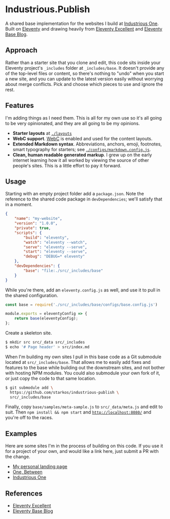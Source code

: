 # Industrious.Publish

A shared base implementation for the websites I build at [Industrious One](https://industriousone.com/). Built on [Eleventy](https://www.11ty.dev) and drawing heavily from [Eleventy Excellent](https://eleventy-excellent.netlify.app) and [Eleventy Base Blog](https://github.com/11ty/eleventy-base-blog).

## Approach

Rather than a starter site that you clone and edit, this code sits inside your Eleventy project's `_includes` folder at `_includes/base`. It doesn't provide any of the top-level files or content, so there's nothing to "undo" when you start a new site, and you can update to the latest version easily without worrying about merge conflicts. Pick and choose which pieces to use and ignore the rest.

## Features

I'm adding things as I need them. This is all for my own use so it's all going to be very opinionated, and they are all going to be my opinions.

- **Starter layouts** at [`./layouts`](./layouts)
- **WebC support**. [WebC](https://github.com/11ty/webc) is enabled and used for the content layouts.
- **Extended Markdown syntax**. Abbreviations, anchors, emoji, footnotes, smart typography for starters; see [`./configs/markdown.config.js`](./configs/markdown.config.js).
- **Clean, human readable generated markup**. I grew up on the early internet learning how it all worked by viewing the source of other people's sites. This is a little effort to pay it forward.

## Usage

Starting with an empty project folder add a `package.json`. Note the reference to the shared code package in `devDependencies`; we'll satisfy that in a moment.

```json
{
	"name": "my-website",
	"version": "1.0.0",
	"private": true,
	"scripts": {
		"build": "eleventy",
		"watch": "eleventy --watch",
		"serve": "eleventy --serve",
		"start": "eleventy --serve",
		"debug": "DEBUG=* eleventy"
	},
	"devDependencies": {
		"base": "file:./src/_includes/base"
	}
}
```

While you're there, add an `eleventy.config.js` as well, and use it to pull in the shared configuration.

```js
const base = require('./src/_includes/base/configs/base.config.js')

module.exports = eleventyConfig => {
	return base(eleventyConfig);
};
```

Create a skeleton site.

```sh
$ mkdir src src/_data src/_includes
$ echo '# Page header' > src/index.md
```

When I'm building my own sites I pull in this base code as a Git submodule located at `src/_includes/base`. That allows me to easily add fixes and features to the base  while building out the downstream sites, and not bother with hosting NPM modules. You could also submodule your own fork of it, or just copy the code to that same location.

```sh
$ git submodule add \
  https://github.com/starkos/industrious-publish \
  src/_includes/base
```

Finally, copy `base/samples/meta-sample.js` to `src/_data/meta.js` and edit to suit. Then `npm install && npm start` and [`http://localhost:8080/`](http://localhost:8080/) and you're off to the races.

## Examples

Here are some sites I'm in the process of building on this code. If you use it for a project of your own, and would like a link here, just submit a PR with the change.

- [My personal landing page](https://github.com/starkos/landing-page)
- [One, Between](https://github.com/starkos/one-between)
- [Industrious One](https://github.com/starkos/industrious-website)

## References

- [Eleventy Excellent](https://eleventy-excellent.netlify.app)
- [Eleventy Base Blog](https://github.com/11ty/eleventy-base-blog)
